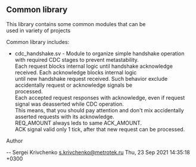 Common library  
---
  
This library contains some common modules that can be  
used in variety of projects  
  
Common library includes:  
* cdc_handshake.sv -  Module to organize simple handshake operation with required CDC stages to prevent metastability.  
    Each request blocks internal logic until handshake acknowledge received. Each acknowledge blocks internal logic  
    until new handshake request received. Such behavior exclude accidentally request or acknowledge signals be  
    processed.  
    Each accepted request responses with acknowledge, even if request signal was deasserted while CDC operation.  
    This means, that you should pay attention and don't mix accidentally asserted requests with its acknowledge.  
    REQ_AMOUNT always leds to same ACK_AMOUNT.  
    ACK signal valid only 1 tick, after that new request can be processed.  
  
Author  
  
 -- Sergei Krivchenko <s.krivchenko@metrotek.ru>  Thu, 23 Sep 2021 14:35:18 +0300  
